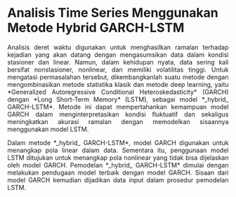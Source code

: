 # Analisis Time Series Menggunakan Metode Hybrid GARCH-LSTM

<p align="justify">
Analisis deret waktu digunakan untuk menghasilkan ramalan terhadap kejadian yang akan datang dengan mengasumsikan data dalam kondisi stasioner dan linear. Namun, dalam kehidupan nyata, data sering kali bersifat nonstasioner, nonlinear, dan memiliki volatilitas tinggi. Untuk mengatasi permasalahan tersebut, dikembangkanlah suatu metode dengan mengombinasikan metode statistika klasik dan metode deep learning, yaitu *Generalized Autoregressive Conditional Heteroskedasticity* (GARCH) dengan *Long Short-Term Memory* (LSTM), sebagai model *_hybrid_ GARCH-LSTM*. Metode ini dapat mempertahankan kemampuan model GARCH dalam menginterpretasikan kondisi fluktuatif dan sekaligus meningkatkan akurasi ramalan dengan memodelkan sisaannya menggunakan model LSTM.
  
<p align="justify">
Dalam metode *_hybrid_ GARCH-LSTM*, model GARCH digunakan untuk menangkap pola linear dalam data. Sementara itu, penggunaan model LSTM ditujukan untuk menangkap pola nonlinear yang tidak bisa dijelaskan oleh model GARCH. Pemodelan *_hybrid_ GARCH-LSTM* dimulai dengan melakukan pendugaan model terbaik dengan model GARCH. Sisaan dari model GARCH kemudian dijadikan data input dalam prosedur pemodelan LSTM.
</p>
